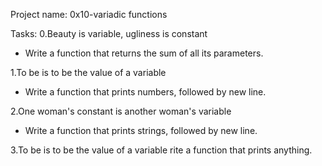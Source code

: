 Project name:
0x10-variadic functions

Tasks:
0.Beauty is variable, ugliness is constant
- Write a function that returns the sum of all its parameters.

1.To be is to be the value of a variable
- Write a function that prints numbers, followed by new line.

2.One woman's constant is another woman's variable
- Write a function that prints strings, followed by new line.

3.To be is to be the value of a variable
rite a function that prints anything.
